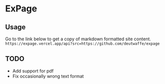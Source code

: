 # ExPage

## Usage

Go to the link below to get a copy of markdown formatted site content.  
`https://expage.vercel.app/api?src=https://github.com/deutwaffe/expage`

## TODO

+ Add support for pdf
+ Fix occasionally wrong text format
